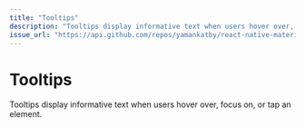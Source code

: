 ```yaml
---
title: "Tooltips"
description: "Tooltips display informative text when users hover over, focus on, or tap an element."
issue_url: "https://api.github.com/repos/yamankatby/react-native-material/issues/2"
---
```

    
# Tooltips
Tooltips display informative text when users hover over, focus on, or tap an element.
